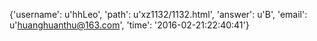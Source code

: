 {'username': u'hhLeo', 'path': u'xz1132/1132.html', 'answer': u'B', 'email': u'huanghuanthu@163.com', 'time': '2016-02-21:22:40:41'}
